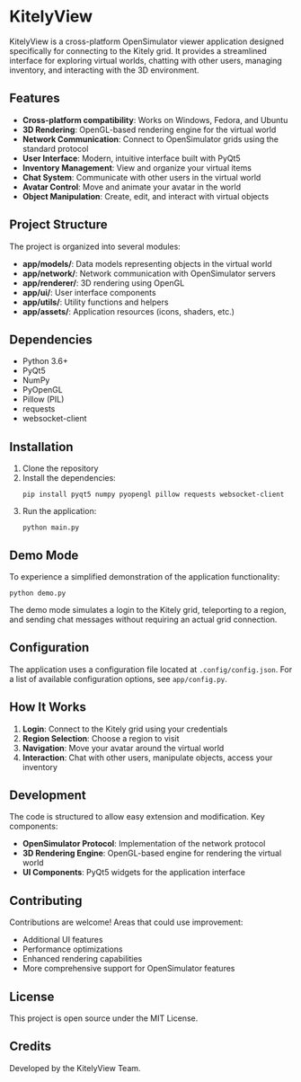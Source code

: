 # KitelyView

KitelyView is a cross-platform OpenSimulator viewer application designed specifically for connecting to the Kitely grid. It provides a streamlined interface for exploring virtual worlds, chatting with other users, managing inventory, and interacting with the 3D environment.

## Features

- **Cross-platform compatibility**: Works on Windows, Fedora, and Ubuntu
- **3D Rendering**: OpenGL-based rendering engine for the virtual world
- **Network Communication**: Connect to OpenSimulator grids using the standard protocol
- **User Interface**: Modern, intuitive interface built with PyQt5
- **Inventory Management**: View and organize your virtual items
- **Chat System**: Communicate with other users in the virtual world
- **Avatar Control**: Move and animate your avatar in the world
- **Object Manipulation**: Create, edit, and interact with virtual objects

## Project Structure

The project is organized into several modules:

- **app/models/**: Data models representing objects in the virtual world
- **app/network/**: Network communication with OpenSimulator servers
- **app/renderer/**: 3D rendering using OpenGL
- **app/ui/**: User interface components
- **app/utils/**: Utility functions and helpers
- **app/assets/**: Application resources (icons, shaders, etc.)

## Dependencies

- Python 3.6+
- PyQt5
- NumPy
- PyOpenGL
- Pillow (PIL)
- requests
- websocket-client

## Installation

1. Clone the repository
2. Install the dependencies:
   ```
   pip install pyqt5 numpy pyopengl pillow requests websocket-client
   ```
3. Run the application:
   ```
   python main.py
   ```

## Demo Mode

To experience a simplified demonstration of the application functionality:

```
python demo.py
```

The demo mode simulates a login to the Kitely grid, teleporting to a region, and sending chat messages without requiring an actual grid connection.

## Configuration

The application uses a configuration file located at `.config/config.json`. For a list of available configuration options, see `app/config.py`.

## How It Works

1. **Login**: Connect to the Kitely grid using your credentials
2. **Region Selection**: Choose a region to visit
3. **Navigation**: Move your avatar around the virtual world
4. **Interaction**: Chat with other users, manipulate objects, access your inventory

## Development

The code is structured to allow easy extension and modification. Key components:

- **OpenSimulator Protocol**: Implementation of the network protocol
- **3D Rendering Engine**: OpenGL-based engine for rendering the virtual world
- **UI Components**: PyQt5 widgets for the application interface

## Contributing

Contributions are welcome! Areas that could use improvement:

- Additional UI features
- Performance optimizations
- Enhanced rendering capabilities
- More comprehensive support for OpenSimulator features

## License

This project is open source under the MIT License.

## Credits

Developed by the KitelyView Team.